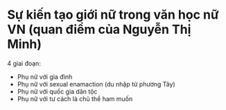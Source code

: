# Sự kiến tạo giới nữ trong văn học nữ VN (quan điểm của Nguyễn Thị Minh) 
4 giai đoạn:
- Phụ nữ với gia đình
- Phụ nữ với sexual enamaction (du nhập từ phương Tây)
- Phụ nữ với quốc gia dân tộc
- Phụ nữ với tư cách là chủ thể ham muốn
